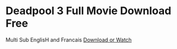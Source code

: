 # Deadpool 3 Full Movie Download Free
Multi Sub EnglisH and Francais
[Download or Watch]([URL](https://allocine24.blogspot.com/p/deadpool-wolverine-2024.htm))
